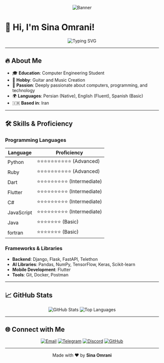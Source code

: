 <p align="center">
  <img src="assets/banner.gif" alt="Banner">
</p>

<h1 align="left">👋 Hi, I'm Sina Omrani!</h1>

<div align="center">
  <img src="https://readme-typing-svg.demolab.com?font=Fira+Code&weight=600&size=20&duration=4000&pause=1000&color=36B37E&center=true&vCenter=true&multiline=true&repeat=true&width=700&height=60&lines=Exploring+Endless+Possibilities+with+Code+%F0%9F%92%BB;Building+Tomorrow's+Technology+Today+%F0%9F%92%AA;Creating+Magic+with+Guitar+%F0%9F%8E%B8" alt="Typing SVG">
</div>

---

## 🔥 About Me

- 🎓 **Education**: Computer Engineering Student  
- 🎸 **Hobby**: Guitar and Music Creation  
- 🌟 **Passion**: Deeply passionate about computers, programming, and technology  
- 🌍 **Languages**: Persian (Native), English (Fluent), Spanish (Basic)  
- 🇮🇷 **Based in**: Iran
  
---

## 🛠️ Skills & Proficiency

### Programming Languages
| Language       | Proficiency         |
|----------------|---------------------|
| Python         | ⭐⭐⭐⭐⭐⭐⭐⭐⭐⭐ (Advanced) |
| Ruby           | ⭐⭐⭐⭐⭐⭐⭐⭐⭐⭐ (Advanced) |
| Dart           | ⭐⭐⭐⭐⭐⭐⭐⭐⭐ (Intermediate) |
| Flutter        | ⭐⭐⭐⭐⭐⭐⭐⭐⭐ (Intermediate) |
| C#             | ⭐⭐⭐⭐⭐⭐⭐⭐⭐ (Intermediate) |
| JavaScript     | ⭐⭐⭐⭐⭐⭐⭐⭐⭐ (Intermediate) |
| Java           | ⭐⭐⭐⭐⭐⭐⭐ (Basic) |
| fortran        | ⭐⭐⭐⭐⭐⭐⭐ (Basic) |


### Frameworks & Libraries
- **Backend**: Django, Flask, FastAPI, Telethon
- **AI Libraries**: Pandas, NumPy, TensorFlow, Keras, Scikit-learn
- **Mobile Development**: Flutter
- **Tools**: Git, Docker, Postman

---

## 📈 GitHub Stats
<div align="center">
  <img src="https://github-readme-stats.vercel.app/api?username=YourGitHubUsername&show_icons=true&theme=radical" alt="GitHub Stats" />
  <img src="https://github-readme-stats.vercel.app/api/top-langs/?username=YourGitHubUsername&layout=compact&theme=radical" alt="Top Languages" />
</div>

---

## 🌐 Connect with Me

<p align="center">
  <a href="mailto:sinaomrani.dev@example.com"><img src="https://img.shields.io/badge/Email-D14836?style=for-the-badge&logo=gmail&logoColor=white" alt="Email"></a>
  <a href="https://t.me/YourTelegramHandle"><img src="https://img.shields.io/badge/Telegram-2CA5E0?style=for-the-badge&logo=telegram&logoColor=white" alt="Telegram"></a>
  <a href="https://discord.com/users/sinaomrani"><img src="https://img.shields.io/badge/Discord-5865F2?style=for-the-badge&logo=discord&logoColor=white" alt="Discord"></a>
  <a href="https://github.com/sinaomrani"><img src="https://img.shields.io/badge/GitHub-181717?style=for-the-badge&logo=github&logoColor=white" alt="GitHub"></a>
</p>

---

<p align="center">
  Made with ❤️ by <strong>Sina Omrani</strong>
</p>
